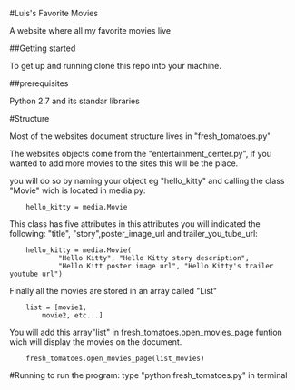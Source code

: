 #Luis's Favorite Movies

A website where all  my favorite movies live

##Getting started

To get up and running clone this repo into your machine.

##prerequisites

Python 2.7 and its standar libraries

#Structure

Most of the websites document structure lives in "fresh_tomatoes.py"

The websites objects come from the "entertainment_center.py", if you wanted to add more movies to the sites this will be the place.

you will do so by naming your object eg "hello_kitty" and calling the class "Movie" wich is located in media.py:

		hello_kitty = media.Movie

This class has five attributes in this attributes you will indicated the following: "title", "story",poster_image_url and trailer_you_tube_url:

		hello_kitty = media.Movie(
				"Hello Kitty", "Hello Kitty story description",
				"Hello Kitt poster image url", "Hello Kitty's trailer youtube url")



Finally all the movies are stored in an array called "List"

		list = [movie1, 
			movie2, etc...]

You will add this array"list" in fresh_tomatoes.open_movies_page funtion wich will display the movies on the document.

		fresh_tomatoes.open_movies_page(list_movies)



#Running
to run the program: type "python fresh_tomatoes.py" in terminal
